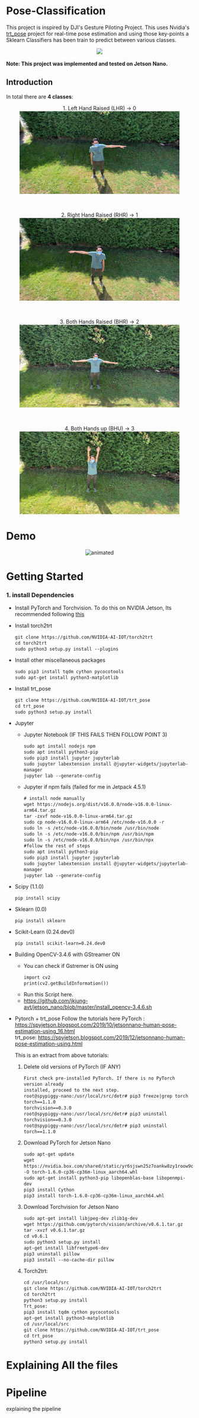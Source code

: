 # Pose-Classification
This project is inspired by DJI's Gesture Piloting Project. This uses Nvidia's [trt_pose](https://github.com/NVIDIA-AI-IOT/trt_pose) project for real-time pose estimation and using those key-points a Sklearn Classifiers has been train to predict between various classes.
<p align="center"><img src="http://yuml.me/diagram/nofunky/class/[Image/Video{bg:white}]-->[Pose Estimator {bg:cornsilk}]-->[Data-Points{bg:white}]-->[Classfier{bg:cornsilk}]-->[Result{bg:red}]" ></p>

**Note: This project was implemented and tested on Jetson Nano.**

## Introduction
In total there are **4 classes**: 

<p align="center">
  1. Left Hand Raised (LHR) -> 0 <br>
  <img src="https://github.com/harnoors/Pose-Classification/blob/main/images/LHR/IMG_7519.JPEG" alt="animated" width="432" height="223">
</p>
<br>
<p align="center">
  2. Right Hand Raised (RHR) -> 1 <br>
  <img src="https://github.com/harnoors/Pose-Classification/blob/main/images/RHR/IMG_7530.JPEG" alt="animated" width="432" height="223">
</p>
<br>
<p align="center">
  3. Both Hands Raised (BHR) -> 2 <br>
  <img src="https://github.com/harnoors/Pose-Classification/blob/main/images/BHR/IMG_7579.JPEG" alt="animated" width="432" height="223">
</p>
<br>
<p align="center">
  4. Both Hands up (BHU) -> 3 <br>
  <img src="https://github.com/harnoors/Pose-Classification/blob/main/images/BHU/IMG_7599.JPEG" alt="animated" width="432" height="223">
</p>

# Demo
<p align="center">
  <img src="images/pose.gif" alt="animated" />
</p>

# Getting Started

### 1. install Dependencies 


* Install PyTorch and Torchvision. To do this on NVIDIA Jetson, Its recommended following [this](https://forums.developer.nvidia.com/t/pytorch-for-jetson-version-1-9-0-now-available/72048)

* Install torch2trt
  ```
  git clone https://github.com/NVIDIA-AI-IOT/torch2trt
  cd torch2trt
  sudo python3 setup.py install --plugins

  ```
* Install other miscellaneous packages
  ```
  sudo pip3 install tqdm cython pycocotools
  sudo apt-get install python3-matplotlib
  ```
* Install trt_pose
  ```
  git clone https://github.com/NVIDIA-AI-IOT/trt_pose
  cd trt_pose
  sudo python3 setup.py install
  ```
* Jupyter
  - Jupyter Notebook (IF THIS FAILS THEN FOLLOW POINT 3)
      ```
      sudo apt install nodejs npm
      sudo apt install python3-pip
      sudo pip3 install jupyter jupyterlab
      sudo jupyter labextension install @jupyter-widgets/jupyterlab-manager
      jupyter lab --generate-config
      ```
  - Jupyter if npm fails (failed for me in Jetpack 4.5.1)
      ```
      # install node manually
      wget https://nodejs.org/dist/v16.0.0/node-v16.0.0-linux-arm64.tar.gz
      tar -zxvf node-v16.0.0-linux-arm64.tar.gz
      sudo cp node-v16.0.0-linux-arm64 /etc/node-v16.0.0 -r
      sudo ln -s /etc/node-v16.0.0/bin/node /usr/bin/node
      sudo ln -s /etc/node-v16.0.0/bin/npm /usr/bin/npm
      sudo ln -s /etc/node-v16.0.0/bin/npx /usr/bin/npx
      #follow the rest of steps
      sudo apt install python3-pip
      sudo pip3 install jupyter jupyterlab
      sudo jupyter labextension install @jupyter-widgets/jupyterlab-manager
      jupyter lab --generate-config
      ```
 
* Scipy (1.1.0)
  ```
  pip install scipy
  ```
* Sklearn (0.0)
  ```
  pip install sklearn
  ```
* Scikit-Learn (0.24.dev0)
  ```
  pip install scikit-learn=0.24.dev0
  ```
* Building OpenCV-3.4.6 with GStreamer ON
    - You can check if Gstremer is ON using
        ```
        import cv2
        print(cv2.getBuildInformation())
        ```
    - Run this Script here.
    - https://github.com/jkjung-avt/jetson_nano/blob/master/install_opencv-3.4.6.sh
 
* Pytorch + trt_pose
  Follow the tutorials here
  PyTorch : https://spyjetson.blogspot.com/2019/10/jetsonnano-human-pose-estimation-using_16.html   
  trt_pose: https://spyjetson.blogspot.com/2019/12/jetsonnano-human-pose-estimation-using.html
  
  This is an extract from above tutorials:

    1. Delete old versions of PyTorch (IF ANY)
        ```
        First check pre-installed PyTorch. If there is no PyTorch version already
        installed, proceed to the next step.
        root@spypiggy-nano:/usr/local/src/detr# pip3 freeze|grep torch
        torch==1.1.0
        torchvision==0.3.0
        root@spypiggy-nano:/usr/local/src/detr# pip3 uninstall torchvision==0.3.0
        root@spypiggy-nano:/usr/local/src/detr# pip3 uninstall torch==1.1.0
        ```
    2. Download PyTorch for Jetson Nano
        ```
        sudo apt-get update
        wget https://nvidia.box.com/shared/static/yr6sjswn25z7oankw8zy1roow9cy5ur1.whl
        -O torch-1.6.0-cp36-cp36m-linux_aarch64.whl
        sudo apt-get install python3-pip libopenblas-base libopenmpi-dev
        pip3 install Cython
        pip3 install torch-1.6.0-cp36-cp36m-linux_aarch64.whl
        ```
    3. Download Torchvision for Jetson Nano
        ```
        sudo apt-get install libjpeg-dev zlib1g-dev
        wget https://github.com/pytorch/vision/archive/v0.6.1.tar.gz
        tar -xvzf v0.6.1.tar.gz
        cd v0.6.1
        sudo python3 setup.py install
        apt-get install libfreetype6-dev
        pip3 uninstall pillow
        pip3 install --no-cache-dir pillow
        ```
    4. Torch2trt:
        ```
        cd /usr/local/src
        git clone https://github.com/NVIDIA-AI-IOT/torch2trt
        cd torch2trt
        python3 setup.py install
        Trt_pose:
        pip3 install tqdm cython pycocotools
        apt-get install python3-matplotlib
        cd /usr/local/src
        git clone https://github.com/NVIDIA-AI-IOT/trt_pose
        cd trt_pose
        python3 setup.py install
        ```  
# Explaining All the files
    
# Pipeline
explaining the pipeline

# 
